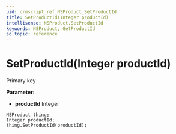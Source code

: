 ```yaml
---
uid: crmscript_ref_NSProduct_SetProductId
title: SetProductId(Integer productId)
intellisense: NSProduct.SetProductId
keywords: NSProduct, GetProductId
so.topic: reference
---
```


# SetProductId(Integer productId)

Primary key

**Parameter:** 
* **productId** Integer

```crmscript
NSProduct thing;
Integer productId;
thing.SetProductId(productId);
```

